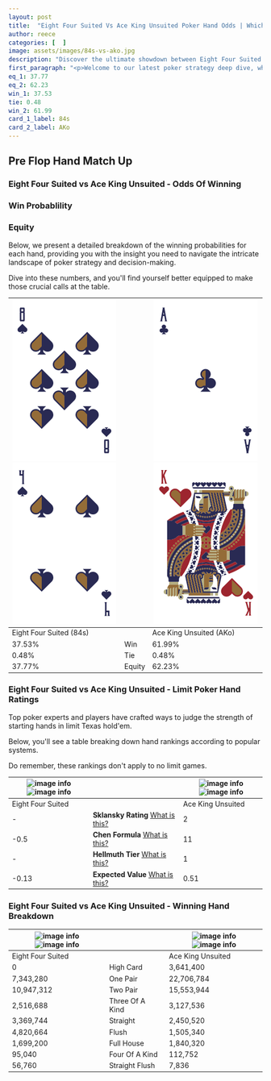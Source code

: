 ```yaml
---
layout: post
title:  "Eight Four Suited Vs Ace King Unsuited Poker Hand Odds | Which Is The Better Hand In Poker? A Complete Guide"
author: reece
categories: [  ]
image: assets/images/84s-vs-ako.jpg
description: "Discover the ultimate showdown between Eight Four Suited and Ace King Unsuited in poker! Uncover the odds, strategies, and scenarios where one hand triumphs over the other. Get ready to up your poker game with this thrilling analysis."
first_paragraph: "<p>Welcome to our latest poker strategy deep dive, where we're pitting two distinct hands against each other in a high-stakes showdown: Eight Four Suited vs Ace King Unsuited.</p><p>In the dynamic world of poker, every decision counts, and knowing which hand holds the upper hand is key to your success at the table.</p><p>In this article, we'll dissect these two hands, explore the scenarios where one dominates the other, and equip you with the knowledge to make strategic choices that can tip the odds in your favor.</p><p>Get ready to unravel the intriguing dynamics of these poker hands and elevate your game to new heights.</p>"
eq_1: 37.77
eq_2: 62.23
win_1: 37.53
tie: 0.48
win_2: 61.99
card_1_label: 84s
card_2_label: AKo
---
```




[comment]: # (sp0)

## Pre Flop Hand Match Up

<div class="table hand-ratings" markdown="1"> 



### Eight Four Suited vs Ace King Unsuited - Odds Of Winning


  
<div class="row graphs"> 
<div class="col-lg-6">
    <h3>Win Probablility</h3>
    <canvas id="WinChart"></canvas>
</div>
<div class="col-lg-6">
    <h3>Equity</h3>
    <canvas id="EquityChart"></canvas>
</div>
</div>

  Below, we present a detailed breakdown of the winning probabilities for each hand, providing you with the insight you need to navigate the intricate landscape of poker strategy and decision-making. 

Dive into these numbers, and you'll find yourself better equipped to make those crucial calls at the table.


    
| ![image info](assets/images/hand1/8.png) ![image info](assets/images/hand1/4.png) |  | ![image info](assets/images/hand2/a.png) ![image info](assets/images/hand2/ko.png) |
| -------- | -------- | -------- |
| Eight Four Suited (84s) |  | Ace King Unsuited (AKo) |
| 37.53% | Win | 61.99% |
| 0.48% | Tie | 0.48% |
| 37.77% | Equity | 62.23% |




[comment]: # (sp1)



### Eight Four Suited vs Ace King Unsuited - Limit Poker Hand Ratings

Top poker experts and players have crafted ways to judge the strength of starting hands in limit Texas hold'em. 

Below, you'll see a table breaking down hand rankings according to popular systems. 

Do remember, these rankings don't apply to no limit games.


    
| ![image info](https://www.riverpairs.com/assets/images/hand1/8.png) ![image info](https://www.riverpairs.com/assets/images/hand1/4.png) |  | ![image info](https://www.riverpairs.com/assets/images/hand2/a.png) ![image info](https://www.riverpairs.com/assets/images/hand2/ko.png) |
| -------- | -------- | -------- |
| Eight Four Suited |  | Ace King Unsuited |
| - | **Sklansky Rating** [What is this?](/sklansky-rating-explained) | 2 |
| -0.5 | **Chen Formula** [What is this?](/chen-formula-explained) | 11 |
| - | **Hellmuth Tier** [What is this?](/Hellmuth-tier-explained) | 1 |
| -0.13 | **Expected Value** [What is this?](/expected-value-explained) | 0.51 |




[comment]: # (sp2)



### Eight Four Suited vs Ace King Unsuited - Winning Hand Breakdown


    
| ![image info](https://www.riverpairs.com/assets/images/hand1/8.png) ![image info](https://www.riverpairs.com/assets/images/hand1/4.png) |  | ![image info](https://www.riverpairs.com/assets/images/hand2/a.png) ![image info](https://www.riverpairs.com/assets/images/hand2/ko.png) |
| -------- | -------- | -------- |
| Eight Four Suited |  | Ace King Unsuited |
| 0 | High Card | 3,641,400 |
| 7,343,280 | One Pair | 22,706,784 |
| 10,947,312 | Two Pair | 15,553,944 |
| 2,516,688 | Three Of A Kind | 3,127,536 |
| 3,369,744 | Straight | 2,450,520 |
| 4,820,664 | Flush | 1,505,340 |
| 1,699,200 | Full House | 1,840,320 |
| 95,040 | Four Of A Kind | 112,752 |
| 56,760 | Straight Flush | 7,836 |




[comment]: # (sp3)



</div>

[comment]: # (sp4)



[comment]: # (sp5)


